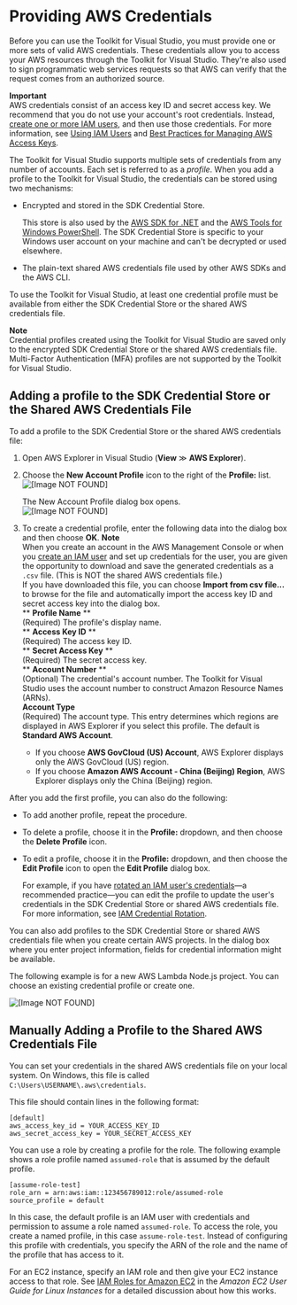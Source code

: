 # Providing AWS Credentials<a name="credentials"></a>

Before you can use the Toolkit for Visual Studio, you must provide one or more sets of valid AWS credentials\. These credentials allow you to access your AWS resources through the Toolkit for Visual Studio\. They're also used to sign programmatic web services requests so that AWS can verify that the request comes from an authorized source\.

**Important**  
AWS credentials consist of an access key ID and secret access key\. We recommend that you do not use your account's root credentials\. Instead, [create one or more IAM users](https://docs.aws.amazon.com/IAM/latest/UserGuide/id_users_create.html), and then use those credentials\. For more information, see [Using IAM Users](http://aws.amazon.com/blogs/developer/using-iam-users-access-key-management-for-net-applications-part-2/) and [Best Practices for Managing AWS Access Keys](https://docs.aws.amazon.com/general/latest/gr/aws-access-keys-best-practices.html)\.

The Toolkit for Visual Studio supports multiple sets of credentials from any number of accounts\. Each set is referred to as a *profile*\. When you add a profile to the Toolkit for Visual Studio, the credentials can be stored using two mechanisms:
+ Encrypted and stored in the SDK Credential Store\.

  This store is also used by the [AWS SDK for \.NET](https://aws.amazon.com/sdk-for-net/) and the [AWS Tools for Windows PowerShell](https://docs.aws.amazon.com/powershell/latest/userguide/)\. The SDK Credential Store is specific to your Windows user account on your machine and can't be decrypted or used elsewhere\.
+ The plain\-text shared AWS credentials file used by other AWS SDKs and the AWS CLI\.

To use the Toolkit for Visual Studio, at least one credential profile must be available from either the SDK Credential Store or the shared AWS credentials file\.

**Note**  
Credential profiles created using the Toolkit for Visual Studio are saved only to the encrypted SDK Credential Store or the shared AWS credentials file\. Multi\-Factor Authentication \(MFA\) profiles are not supported by the Toolkit for Visual Studio\.

## Adding a profile to the SDK Credential Store or the Shared AWS Credentials File<a name="adding-a-profile-to-the-sdk-credential-store"></a>

To add a profile to the SDK Credential Store or the shared AWS credentials file:

1. Open AWS Explorer in Visual Studio \(**View** ≫ **AWS Explorer**\)\.

1. Choose the **New Account Profile** icon to the right of the **Profile:** list\.  
![\[Image NOT FOUND\]](http://docs.aws.amazon.com/toolkit-for-visual-studio/latest/user-guide/images/add_profile.png)

   The New Account Profile dialog box opens\.  
![\[Image NOT FOUND\]](http://docs.aws.amazon.com/toolkit-for-visual-studio/latest/user-guide/images/tkv-account-add.png)

1. To create a credential profile, enter the following data into the dialog box and then choose **OK**\.
**Note**  
When you create an account in the AWS Management Console or when you [create an IAM user](https://docs.aws.amazon.com/IAM/latest/UserGuide/id_users_create.html) and set up credentials for the user, you are given the opportunity to download and save the generated credentials as a `.csv` file\. \(This is NOT the shared AWS credentials file\.\)  
If you have downloaded this file, you can choose **Import from csv file\.\.\.** to browse for the file and automatically import the access key ID and secret access key into the dialog box\.  
** **Profile Name** **  
\(Required\) The profile's display name\.  
** **Access Key ID** **  
\(Required\) The access key ID\.  
** **Secret Access Key** **  
\(Required\) The secret access key\.  
** **Account Number** **  
\(Optional\) The credential's account number\. The Toolkit for Visual Studio uses the account number to construct Amazon Resource Names \(ARNs\)\.  
**Account Type**  
\(Required\) The account type\. This entry determines which regions are displayed in AWS Explorer if you select this profile\. The default is **Standard AWS Account**\.  
   + If you choose **AWS GovCloud \(US\) Account**, AWS Explorer displays only the AWS GovCloud \(US\) region\.
   + If you choose **Amazon AWS Account \- China \(Beijing\) Region**, AWS Explorer displays only the China \(Beijing\) region\.

After you add the first profile, you can also do the following:
+ To add another profile, repeat the procedure\.
+ To delete a profile, choose it in the **Profile:** dropdown, and then choose the **Delete Profile** icon\.
+ To edit a profile, choose it in the **Profile:** dropdown, and then choose the **Edit Profile** icon to open the **Edit Profile** dialog box\.

  For example, if you have [rotated an IAM user's credentials](https://docs.aws.amazon.com/general/latest/gr/aws-access-keys-best-practices.html)—a recommended practice—you can edit the profile to update the user's credentials in the SDK Credential Store or shared AWS credentials file\. For more information, see [IAM Credential Rotation](http://aws.amazon.com/blogs/developer/iam-credential-rotation-access-key-management-for-net-applications-part-3/)\.

You can also add profiles to the SDK Credential Store or shared AWS credentials file when you create certain AWS projects\. In the dialog box where you enter project information, fields for credential information might be available\.

The following example is for a new AWS Lambda Node\.js project\. You can choose an existing credential profile or create one\.

![\[Image NOT FOUND\]](http://docs.aws.amazon.com/toolkit-for-visual-studio/latest/user-guide/images/specify_creds.png)

## Manually Adding a Profile to the Shared AWS Credentials File<a name="adding-a-profile-to-the-aws-credentials-profile-file"></a>

You can set your credentials in the shared AWS credentials file on your local system\. On Windows, this file is called `C:\Users\USERNAME\.aws\credentials`\.

This file should contain lines in the following format:

```
[default]
aws_access_key_id = YOUR_ACCESS_KEY_ID
aws_secret_access_key = YOUR_SECRET_ACCESS_KEY
```

You can use a role by creating a profile for the role\. The following example shows a role profile named `assumed-role` that is assumed by the default profile\.

```
[assume-role-test]
role_arn = arn:aws:iam::123456789012:role/assumed-role
source_profile = default
```

In this case, the default profile is an IAM user with credentials and permission to assume a role named `assumed-role`\. To access the role, you create a named profile, in this case `assume-role-test`\. Instead of configuring this profile with credentials, you specify the ARN of the role and the name of the profile that has access to it\.

For an EC2 instance, specify an IAM role and then give your EC2 instance access to that role\. See [IAM Roles for Amazon EC2](https://docs.aws.amazon.com/AWSEC2/latest/UserGuide/iam-roles-for-amazon-ec2.html) in the *Amazon EC2 User Guide for Linux Instances* for a detailed discussion about how this works\.